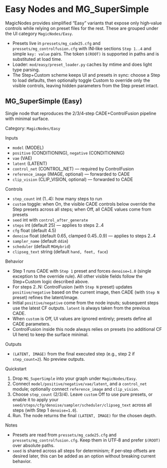 # Easy Nodes and MG_SuperSimple

MagicNodes provides simplified “Easy” variants that expose only high‑value controls while relying on preset files for the rest. These are grouped under the UI category `MagicNodes/Easy`.

- Presets live in `pressets/mg_cade25.cfg` and `pressets/mg_controlfusion.cfg` with INI‑like sections `Step 1..4` and simple `key: value` pairs. The token `$(ROOT)` is supported in paths and is substituted at load time.
- Loader: `mod/easy/preset_loader.py` caches by mtime and does light type parsing.
- The Step+Custom scheme keeps UI and presets in sync: choose a Step to load defaults, then optionally toggle Custom to override only the visible controls, leaving hidden parameters from the Step preset intact.

## MG_SuperSimple (Easy)

Single node that reproduces the 2/3/4‑step CADE+ControlFusion pipeline with minimal surface.

Category: `MagicNodes/Easy`

Inputs
- `model` (MODEL)
- `positive` (CONDITIONING), `negative` (CONDITIONING)
- `vae` (VAE)
- `latent` (LATENT)
- `control_net` (CONTROL_NET) — required by ControlFusion
- `reference_image` (IMAGE, optional) — forwarded to CADE
- `clip_vision` (CLIP_VISION, optional) — forwarded to CADE

Controls
- `step_count` int (1..4): how many steps to run
- `custom` toggle: when On, the visible CADE controls below override the Step presets across all steps; when Off, all CADE values come from presets
- `seed` int with `control_after_generate`
- `steps` int (default 25) — applies to steps 2..4
- `cfg` float (default 4.5)
- `denoise` float (default 0.65, clamped 0.45..0.9) — applies to steps 2..4
- `sampler_name` (default `ddim`)
- `scheduler` (default `MGHybrid`)
- `clipseg_text` string (default `hand, feet, face`)

Behavior
- Step 1 runs CADE with `Step 1` preset and forces `denoise=1.0` (single exception to the override rule). All other visible fields follow the Step+Custom logic described above.
- For steps 2..N: ControlFusion (with `Step N` preset) updates `positive/negative` based on the current image, then CADE (with `Step N` preset) refines the latent/image.
- Initial `positive/negative` come from the node inputs; subsequent steps use the latest CF outputs. `latent` is always taken from the previous CADE.
- When `custom` is Off, UI values are ignored entirely; presets define all CADE parameters.
- ControlFusion inside this node always relies on presets (no additional CF UI here) to keep the surface minimal.

Outputs
- `(LATENT, IMAGE)` from the final executed step (e.g., step 2 if `step_count=2`). No preview outputs.

Quickstart
1) Drop `MG_SuperSimple` into your graph under `MagicNodes/Easy`.
2) Connect `model/positive/negative/vae/latent`, and a `control_net` module; optionally connect `reference_image` and `clip_vision`.
3) Choose `step_count` (2/3/4). Leave `custom` Off to use pure presets, or enable it to apply your `seed/steps/cfg/denoise/sampler/scheduler/clipseg_text` across all steps (with Step 1 `denoise=1.0`).
4) Run. The node returns the final `(LATENT, IMAGE)` for the chosen depth.

Notes
- Presets are read from `pressets/mg_cade25.cfg` and `pressets/mg_controlfusion.cfg`. Keep them in UTF‑8 and prefer `$(ROOT)` over absolute paths.
- `seed` is shared across all steps for determinism; if per‑step offsets are desired later, this can be added as an option without breaking current behavior.

